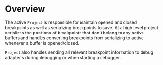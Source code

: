 # Overview

The active `Project` is responsible for maintain opened and closed breakpoints
as well as serializing breakpoints to save. At a high level project serializes
the positions of breakpoints that don't belong to any active buffers and handles
converting breakpoints from serializing to active whenever a buffer is opened/closed.

`Project` also handles sending all relevant breakpoint information to debug adapter's
during debugging or when starting a debugger.
